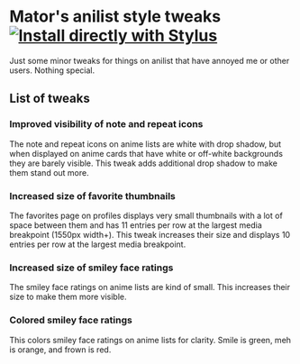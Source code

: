 # Mator's anilist style tweaks [![Install directly with Stylus](https://img.shields.io/badge/Install%20directly%20with-Stylus-00adad.svg)](https://raw.githubusercontent.com/matortheeternal/anilist-tweaks/master/mators%20anilist%20tweaks.user.css)

Just some minor tweaks for things on anilist that have annoyed me or other users.  Nothing special.

## List of tweaks

### Improved visibility of note and repeat icons

The note and repeat icons on anime lists are white with drop shadow, but when displayed on anime cards that have white or off-white backgrounds  they are barely visible.  This tweak adds additional drop shadow to make them stand out more.

### Increased size of favorite thumbnails

The favorites page on profiles displays very small thumbnails with a lot of space between them and has 11 entries per row at the largest media  breakpoint (1550px width+).  This tweak increases their size and  displays 10 entries per row at the largest media breakpoint.

### Increased size of smiley face ratings

The smiley face ratings on anime lists are kind of small.  This increases their size to make them more visible.

### Colored smiley face ratings

This colors smiley face ratings on anime lists for clarity.  Smile is green, meh is orange, and frown is red.

